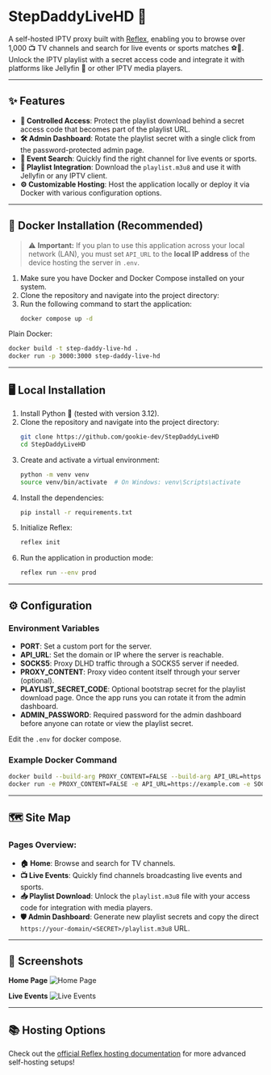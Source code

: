 # StepDaddyLiveHD 🚀

A self-hosted IPTV proxy built with [Reflex](https://reflex.dev), enabling you to browse over 1,000 📺 TV channels and search for live events or sports matches ⚽🏀. Unlock the IPTV playlist with a secret access code and integrate it with platforms like Jellyfin 🍇 or other IPTV media players.

---

## ✨ Features

- **🔐 Controlled Access**: Protect the playlist download behind a secret access code that becomes part of the playlist URL.
- **🛠️ Admin Dashboard**: Rotate the playlist secret with a single click from the password-protected admin page.
- **🔎 Event Search**: Quickly find the right channel for live events or sports.
- **📄 Playlist Integration**: Download the `playlist.m3u8` and use it with Jellyfin or any IPTV client.
- **⚙️ Customizable Hosting**: Host the application locally or deploy it via Docker with various configuration options.

---

## 🐳 Docker Installation (Recommended)

> ⚠️ **Important:** If you plan to use this application across your local network (LAN), you must set `API_URL` to the **local IP address** of the device hosting the server in `.env`.

1. Make sure you have Docker and Docker Compose installed on your system.
2. Clone the repository and navigate into the project directory:
3. Run the following command to start the application:
   ```bash
   docker compose up -d
   ```

Plain Docker:
```bash
docker build -t step-daddy-live-hd .
docker run -p 3000:3000 step-daddy-live-hd
```

---

## 🖥️ Local Installation

1. Install Python 🐍 (tested with version 3.12).
2. Clone the repository and navigate into the project directory:
   ```bash
   git clone https://github.com/gookie-dev/StepDaddyLiveHD
   cd StepDaddyLiveHD
   ```
3. Create and activate a virtual environment:
   ```bash
   python -m venv venv
   source venv/bin/activate  # On Windows: venv\Scripts\activate
   ```
4. Install the dependencies:
   ```bash
   pip install -r requirements.txt
   ```
5. Initialize Reflex:
   ```bash
   reflex init
   ```
6. Run the application in production mode:
   ```bash
   reflex run --env prod
   ```

---

## ⚙️ Configuration

### Environment Variables

- **PORT**: Set a custom port for the server.
- **API_URL**: Set the domain or IP where the server is reachable.
- **SOCKS5**: Proxy DLHD traffic through a SOCKS5 server if needed.
- **PROXY_CONTENT**: Proxy video content itself through your server (optional).
- **PLAYLIST_SECRET_CODE**: Optional bootstrap secret for the playlist download page. Once the app runs you can rotate it from the admin dashboard.
- **ADMIN_PASSWORD**: Required password for the admin dashboard before anyone can rotate or view the playlist secret.

Edit the `.env` for docker compose.

### Example Docker Command
```bash
docker build --build-arg PROXY_CONTENT=FALSE --build-arg API_URL=https://example.com --build-arg SOCKS5=user:password@proxy.example.com:1080 -t step-daddy-live-hd .
docker run -e PROXY_CONTENT=FALSE -e API_URL=https://example.com -e SOCKS5=user:password@proxy.example.com:1080 -p 3000:3000 step-daddy-live-hd
```

---

## 🗺️ Site Map

### Pages Overview:

- **🏠 Home**: Browse and search for TV channels.
- **📺 Live Events**: Quickly find channels broadcasting live events and sports.
- **📥 Playlist Download**: Unlock the `playlist.m3u8` file with your access code for integration with media players.
- **🛡️ Admin Dashboard**: Generate new playlist secrets and copy the direct `https://your-domain/<SECRET>/playlist.m3u8` URL.

---

## 📸 Screenshots

**Home Page**
<img alt="Home Page" src="https://files.catbox.moe/qlqqs5.png">

**Live Events**
<img alt="Live Events" src="https://files.catbox.moe/7oawie.png">

---

## 📚 Hosting Options

Check out the [official Reflex hosting documentation](https://reflex.dev/docs/hosting/self-hosting/) for more advanced self-hosting setups!
